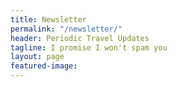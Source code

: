 ```yaml
---
title: Newsletter
permalink: "/newsletter/"
header: Periodic Travel Updates
tagline: I promise I won't spam you
layout: page
featured-image: 
---
```



